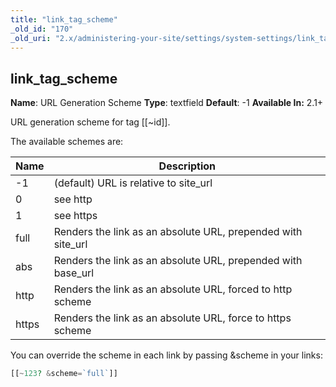 ```yaml
---
title: "link_tag_scheme"
_old_id: "170"
_old_uri: "2.x/administering-your-site/settings/system-settings/link_tag_scheme"
---
```


## link\_tag\_scheme

 **Name**: URL Generation Scheme
**Type**: textfield
**Default**: -1
**Available In:** 2.1+

 URL generation scheme for tag \[\[~id\]\].

 The available schemes are:

 | Name  | Description                                                   |
 | ----- | ------------------------------------------------------------- |
 | -1    | (default) URL is relative to site\_url                        |
 | 0     | see http                                                      |
 | 1     | see https                                                     |
 | full  | Renders the link as an absolute URL, prepended with site\_url |
 | abs   | Renders the link as an absolute URL, prepended with base\_url |
 | http  | Renders the link as an absolute URL, forced to http scheme    |
 | https | Renders the link as an absolute URL, force to https scheme    |

You can override the scheme in each link by passing &scheme in your links:

 ``` php
[[~123? &scheme=`full`]]
```
